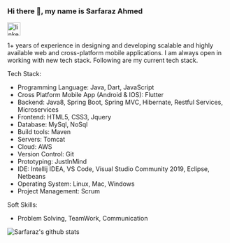 ### Hi there 👋, my name is Sarfaraz Ahmed
[<img src='https://cdn.jsdelivr.net/npm/simple-icons@3.0.1/icons/linkedin.svg' alt='linkedin' height='30'>](https://www.linkedin.com/in/sarfarazahmed008/)

1+ years of experience in designing and developing scalable and highly available web and cross-platform mobile applications. I am always open in working with new tech stack. Following are my current tech stack.

Tech Stack:

- Programming Language: Java, Dart, JavaScript
- Cross Platform Mobile App (Android & IOS): Flutter
- Backend: Java8, Spring Boot, Spring MVC, Hibernate, Restful Services, Microservices
- Frontend: HTML5, CSS3, Jquery
- Database: MySql, NoSql
- Build tools: Maven
- Servers: Tomcat
- Cloud: AWS
- Version Control: Git
- Prototyping: JustInMind
- IDE: Intellij IDEA, VS Code, Visual Studio Community 2019, Eclipse, Netbeans
- Operating System: Linux, Mac, Windows
- Project Management: Scrum

Soft Skills:

- Problem Solving, TeamWork, Communication 

![Sarfaraz's github stats](https://github-readme-stats.vercel.app/api?username=sarfarazahmed008&show_icons=true&theme=radical)
